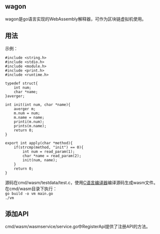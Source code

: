 ## wagon
wagon是go语言实现的WebAssembly解释器，可作为区块链虚拟机使用。<br>

## 用法
示例：
```
#include <string.h>
#include <stdio.h>
#include <module.h>
#include <print.h>
#include <runtime.h>

typedef struct{
    int num;
    char *name;
}averger;

int init(int num, char *name){
    averger m;
    m.num = num;
    m.name = name;
    printi(m.num);
    prints(m.name);
    return 0;
}

export int apply(char *method){
    if(strcmp(method, "init") == 0){
        int num = read_param(1);
        char *name = read_param(2);
        init(num, name);
    }
    return 0;
}
```
源码在cmd/wasm/testdata/test.c，使用[C语言编译器](https://github.com/LHBS/C2Webassembly)编译源码生成wasm文件。<br>
在cmd/wasm目录下执行：<br>
`go build -o vm main.go ` <br>
`./vm`
## 添加API
cmd/wasm/wasmservice/service.go中RegisterApi提供了注册API的方法。
